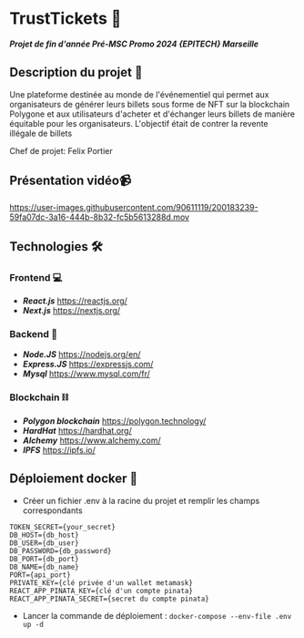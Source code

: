 # TrustTickets 🎫
***Projet de fin d'année Pré-MSC Promo 2024 {EPITECH} Marseille***

## Description du projet 🔬
Une plateforme destinée au monde de l'événementiel qui permet aux organisateurs de générer leurs billets sous forme de NFT sur la blockchain Polygone et aux utilisateurs d'acheter et d'échanger leurs billets de manière équitable pour les organisateurs. L'objectif était de contrer la revente illégale de billets

Chef de projet: Felix Portier

## Présentation vidéo📹

https://user-images.githubusercontent.com/90611119/200183239-59fa07dc-3a16-444b-8b32-fc5b5613288d.mov



## Technologies 🛠

  ### Frontend 💻
  
  - ***React.js*** https://reactjs.org/
  - ***Next.js*** https://nextjs.org/
  
  
  ### Backend 📡
  
  - ***Node.JS*** https://nodejs.org/en/
  - ***Express.JS*** https://expressjs.com/
  - ***Mysql*** https://www.mysql.com/fr/
  
  ### Blockchain ⛓
  
  - ***Polygon blockchain*** https://polygon.technology/
  - ***HardHat*** https://hardhat.org/
  - ***Alchemy*** https://www.alchemy.com/
  - ***IPFS*** https://ipfs.io/


## Déploiement docker 🌊
  - Créer un fichier .env à la racine du projet et remplir les champs correspondants
```
TOKEN_SECRET={your_secret}
DB_HOST={db_host}
DB_USER={db_user}
DB_PASSWORD={db_password}
DB_PORT={db_port}
DB_NAME={db_name}
PORT={api_port}
PRIVATE_KEY={clé privée d'un wallet metamask}
REACT_APP_PINATA_KEY={clé d'un compte pinata}
REACT_APP_PINATA_SECRET={secret du compte pinata}
```
  - Lancer la commande de déploiement : ``docker-compose --env-file .env up -d``
